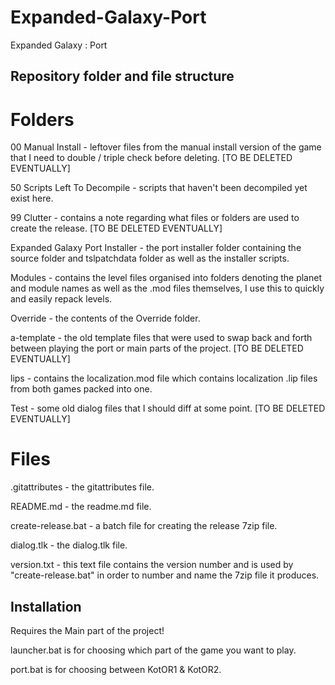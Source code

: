 # Expanded-Galaxy-Port
Expanded Galaxy : Port

## Repository folder and file structure
# Folders
00 Manual Install - leftover files from the manual install version of the game that I need to double / triple check before deleting. [TO BE DELETED EVENTUALLY]

50 Scripts Left To Decompile - scripts that haven't been decompiled yet exist here.

99 Clutter - contains a note regarding what files or folders are used to create the release. [TO BE DELETED EVENTUALLY]

Expanded Galaxy Port Installer - the port installer folder containing the source folder and tslpatchdata folder as well as the installer scripts.

Modules - contains the level files organised into folders denoting the planet and module names as well as the .mod files themselves, I use this to quickly and easily repack levels.

Override - the contents of the Override folder.

a-template - the old template files that were used to swap back and forth between playing the port or main parts of the project. [TO BE DELETED EVENTUALLY]

lips - contains the localization.mod file which contains localization .lip files from both games packed into one.

Test - some old dialog files that I should diff at some point. [TO BE DELETED EVENTUALLY]

# Files

.gitattributes - the gitattributes file.

README.md - the readme.md file.

create-release.bat - a batch file for creating the release 7zip file.

dialog.tlk - the dialog.tlk file.

version.txt - this text file contains the version number and is used by "create-release.bat" in order to number and name the 7zip file it produces.

## Installation

Requires the Main part of the project!

launcher.bat is for choosing which part of the game you want to play.

port.bat is for choosing between KotOR1 & KotOR2.
